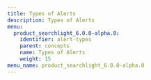 ```yaml
---
title: Types of Alerts
description: Types of Alerts
menu:
  product_searchlight_6.0.0-alpha.0:
    identifier: alert-types
    parent: concepts
    name: Types of Alerts
    weight: 15
menu_name: product_searchlight_6.0.0-alpha.0
---
```

